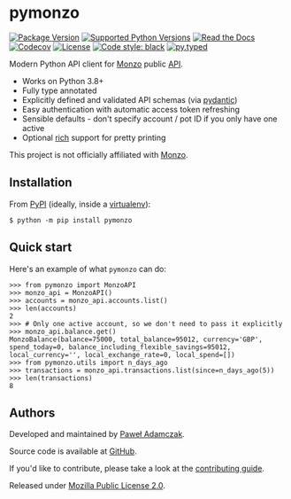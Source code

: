 # pymonzo
[![Package Version](https://img.shields.io/pypi/v/pymonzo)][pypi pymonzo]
[![Supported Python Versions](https://img.shields.io/pypi/pyversions/pymonzo)][pypi pymonzo]
[![Read the Docs](https://img.shields.io/readthedocs/pymonzo)][rtfd pymonzo]
[![Codecov](https://img.shields.io/codecov/c/github/pawelad/pymonzo)][codecov pymonzo]
[![License](https://img.shields.io/pypi/l/pymonzo)][license]
[![Code style: black](https://img.shields.io/badge/code%20style-black-000000.svg)][black]
[![py.typed](https://img.shields.io/badge/py-typed-FFD43B)][rickroll]

Modern Python API client for [Monzo] public [API][monzo api docs].

- Works on Python 3.8+
- Fully type annotated
- Explicitly defined and validated API schemas (via [pydantic])
- Easy authentication with automatic access token refreshing
- Sensible defaults - don't specify account / pot ID if you only have one active
- Optional [rich] support for pretty printing

This project is not officially affiliated with [Monzo].

## Installation
From [PyPI] (ideally, inside a [virtualenv]):

```console
$ python -m pip install pymonzo
```

## Quick start
Here's an example of what `pymonzo` can do:

```pycon
>>> from pymonzo import MonzoAPI
>>> monzo_api = MonzoAPI()
>>> accounts = monzo_api.accounts.list()
>>> len(accounts)
2
>>> # Only one active account, so we don't need to pass it explicitly
>>> monzo_api.balance.get()
MonzoBalance(balance=75000, total_balance=95012, currency='GBP', spend_today=0, balance_including_flexible_savings=95012, local_currency='', local_exchange_rate=0, local_spend=[])
>>> from pymonzo.utils import n_days_ago
>>> transactions = monzo_api.transactions.list(since=n_days_ago(5))
>>> len(transactions)
8
```

## Authors
Developed and maintained by [Paweł Adamczak][pawelad].

Source code is available at [GitHub][github pymonzo].

If you'd like to contribute, please take a look at the
[contributing guide].

Released under [Mozilla Public License 2.0][license].


[black]: https://github.com/psf/black
[codecov pymonzo]: https://app.codecov.io/github/pawelad/pymonzo
[contributing guide]: ./CONTRIBUTING.md
[github pymonzo]: https://github.com/pawelad/pymonzo
[license]: ./LICENSE
[monzo api docs]: https://docs.monzo.com/
[monzo developer tools]: https://developers.monzo.com/
[monzo]: https://monzo.com/
[pawelad]: https://pawelad.me/
[pydantic]: https://github.com/pydantic/pydantic
[pypi pymonzo]: https://pypi.org/project/pymonzo/
[pypi]: https://pypi.org/
[rich]: https://github.com/Textualize/rich
[rickroll]: https://www.youtube.com/watch?v=I6OXjnBIW-4&t=15s
[rtfd pymonzo]: https://pymonzo.rtfd.io/
[virtualenv]: https://packaging.python.org/en/latest/guides/installing-using-pip-and-virtual-environments/
